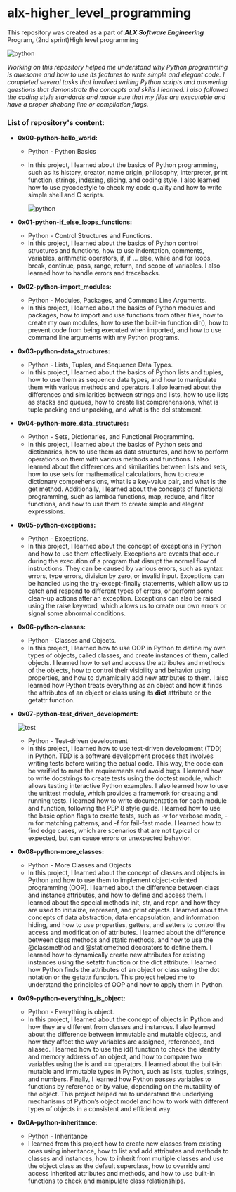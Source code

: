 # alx-higher_level_programming
This repository was created as a part of ***ALX Software Engineering*** Program, (2nd sprint)High level programming

![python](https://th.bing.com/th/id/R.943803c137dc211e2279dbe80a17c401?rik=5%2bBVufa9qlZ7fA&riu=http%3a%2f%2flogos-download.com%2fwp-content%2fuploads%2f2016%2f10%2fPython_logo_wordmark.png&ehk=SmOqfSHQgYcJP9Z5pRpZMthkW0dDatRgVJlKeLyCTSs%3d&risl=&pid=ImgRaw&r=0)

_Working on this repository helped me understand why Python programming is awesome and how to use its features to write simple and elegant code.
I completed several tasks that involved writing Python scripts and answering questions that demonstrate the concepts and skills I learned.
I also followed the coding style standards and made sure that my files are executable and have a proper shebang line or compilation flags._

### List of repository's content:

- **0x00-python-hello_world:**
  - Python - Python Basics
  - In this project, I learned about the basics of Python programming, such as its history, creator, name origin, philosophy, interpreter, print function, strings, indexing, slicing, and coding style. I also learned how to use pycodestyle to check my code quality and how to write simple shell and C scripts.
 
    ![python](https://qph.fs.quoracdn.net/main-qimg-d561887c682c2c82a9650af7950d800a)
- **0x01-python-if_else_loops_functions:**
  - Python -  Control Structures and Functions. 
  - In this project, I learned about the basics of Python control structures and functions, how to use indentation, comments, variables, arithmetic operators, if, if ... else, while and for loops, break, continue, pass, range, return, and scope of variables. I also learned how to handle errors and tracebacks.
      
- **0x02-python-import_modules:**
  - Python - Modules, Packages, and Command Line Arguments.
  - In this project, I learned about the basics of Python modules and packages, how to import and use functions from other files, how to create my own modules, how to use the built-in function dir(), how to prevent code from being executed when imported, and how to use command line arguments with my Python programs.

- **0x03-python-data_structures:**
  - Python - Lists, Tuples, and Sequence Data Types.
  - In this project, I learned about the basics of Python lists and tuples, how to use them as sequence data types, and how to manipulate them with various methods and operators. I also learned about the differences and similarities between strings and lists, how to use lists as stacks and queues, how to create list comprehensions, what is tuple packing and unpacking, and what is the del statement.

- **0x04-python-more_data_structures:**
  - Python - Sets, Dictionaries, and Functional Programming.
  - In this project, I learned about the basics of Python sets and dictionaries, how to use them as data structures, and how to perform operations on them with various methods and functions. I also learned about the differences and similarities between lists and sets, how to use sets for mathematical calculations, how to create dictionary comprehensions, what is a key-value pair, and what is the get method. Additionally, I learned about the concepts of functional programming, such as lambda functions, map, reduce, and filter functions, and how to use them to create simple and elegant expressions.

- **0x05-python-exceptions:**
  - Python - Exceptions.
  - In this project, I learned about the concept of exceptions in Python and how to use them effectively. Exceptions are events that occur during the execution of a program that disrupt the normal flow of instructions. They can be caused by various errors, such as syntax errors, type errors, division by zero, or invalid input. Exceptions can be handled using the try-except-finally statements, which allow us to catch and respond to different types of errors, or perform some clean-up actions after an exception. Exceptions can also be raised using the raise keyword, which allows us to create our own errors or signal some abnormal conditions.

- **0x06-python-classes:**
  - Python - Classes and Objects.
  - In this project, I learned how to use OOP in Python to define my own types of objects, called classes, and create instances of them, called objects. I learned how to set and access the attributes and methods of the objects, how to control their visibility and behavior using properties, and how to dynamically add new attributes to them. I also learned how Python treats everything as an object and how it finds the attributes of an object or class using its **dict** attribute or the getattr function.

- **0x07-python-test_driven_development:**

  ![test](https://wp.klientboost.com/wp-content/uploads/2017/09/Screen-Shot-2018-04-02-at-12.30.14-PM.png)
  - Python - Test-driven development
  - In this project, I learned how to use test-driven development (TDD) in Python. TDD is a software development process that involves writing tests before writing the actual code. This way, the code can be verified to meet the requirements and avoid bugs. I learned how to write docstrings to create tests using the doctest module, which allows testing interactive Python examples. I also learned how to use the unittest module, which provides a framework for creating and running tests. I learned how to write documentation for each module and function, following the PEP 8 style guide. I learned how to use the basic option flags to create tests, such as -v for verbose mode, -m for matching patterns, and -f for fail-fast mode. I learned how to find edge cases, which are scenarios that are not typical or expected, but can cause errors or unexpected behavior.

- **0x08-python-more_classes:**
  - Python - More Classes and Objects
  - In this project, I learned about the concept of classes and objects in Python and how to use them to implement object-oriented programming (OOP). I learned about the difference between class and instance attributes, and how to define and access them. I learned about the special methods init, str, and repr, and how they are used to initialize, represent, and print objects. I learned about the concepts of data abstraction, data encapsulation, and information hiding, and how to use properties, getters, and setters to control the access and modification of attributes. I learned about the difference between class methods and static methods, and how to use the @classmethod and @staticmethod decorators to define them. I learned how to dynamically create new attributes for existing instances using the setattr function or the dict attribute. I learned how Python finds the attributes of an object or class using the dot notation or the getattr function. This project helped me to understand the principles of OOP and how to apply them in Python.

- **0x09-python-everything_is_object:**
  - Python - Everything is object.
  - In this project, I learned about the concept of objects in Python and how they are different from classes and instances. I also learned about the difference between immutable and mutable objects, and how they affect the way variables are assigned, referenced, and aliased. I learned how to use the id() function to check the identity and memory address of an object, and how to compare two variables using the is and == operators. I learned about the built-in mutable and immutable types in Python, such as lists, tuples, strings, and numbers. Finally, I learned how Python passes variables to functions by reference or by value, depending on the mutability of the object. This project helped me to understand the underlying mechanisms of Python’s object model and how to work with different types of objects in a consistent and efficient way.

- **0x0A-python-inheritance:**
  - Python - Inheritance
  - I learned from this project how to create new classes from existing ones using inheritance, how to list and add attributes and methods to classes and instances, how to inherit from multiple classes and use the object class as the default superclass, how to override and access inherited attributes and methods, and how to use built-in functions to check and manipulate class relationships.
